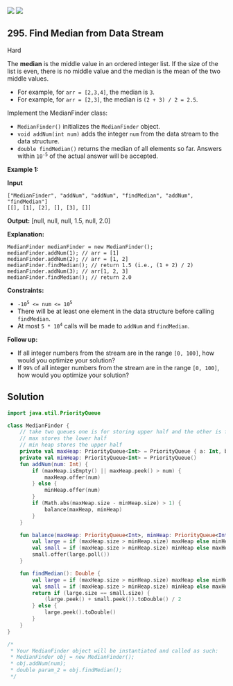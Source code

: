 [![](https://img.shields.io/github/stars/LeetCode-Top-Interview-150/LeetCode-Top-Interview-150?label=Stars&style=flat-square)](https://github.com/LeetCode-Top-Interview-150/LeetCode-Top-Interview-150)
[![](https://img.shields.io/github/forks/LeetCode-Top-Interview-150/LeetCode-Top-Interview-150?label=Fork%20me%20on%20GitHub%20&style=flat-square)](https://github.com/LeetCode-Top-Interview-150/LeetCode-Top-Interview-150/fork)

## 295\. Find Median from Data Stream

Hard

The **median** is the middle value in an ordered integer list. If the size of the list is even, there is no middle value and the median is the mean of the two middle values.

*   For example, for `arr = [2,3,4]`, the median is `3`.
*   For example, for `arr = [2,3]`, the median is `(2 + 3) / 2 = 2.5`.

Implement the MedianFinder class:

*   `MedianFinder()` initializes the `MedianFinder` object.
*   `void addNum(int num)` adds the integer `num` from the data stream to the data structure.
*   `double findMedian()` returns the median of all elements so far. Answers within <code>10<sup>-5</sup></code> of the actual answer will be accepted.

**Example 1:**

**Input**

    ["MedianFinder", "addNum", "addNum", "findMedian", "addNum", "findMedian"]
    [[], [1], [2], [], [3], []]

**Output:** [null, null, null, 1.5, null, 2.0]

**Explanation:**

    MedianFinder medianFinder = new MedianFinder();
    medianFinder.addNum(1); // arr = [1]
    medianFinder.addNum(2); // arr = [1, 2]
    medianFinder.findMedian(); // return 1.5 (i.e., (1 + 2) / 2)
    medianFinder.addNum(3); // arr[1, 2, 3]
    medianFinder.findMedian(); // return 2.0 

**Constraints:**

*   <code>-10<sup>5</sup> <= num <= 10<sup>5</sup></code>
*   There will be at least one element in the data structure before calling `findMedian`.
*   At most <code>5 * 10<sup>4</sup></code> calls will be made to `addNum` and `findMedian`.

**Follow up:**

*   If all integer numbers from the stream are in the range `[0, 100]`, how would you optimize your solution?
*   If `99%` of all integer numbers from the stream are in the range `[0, 100]`, how would you optimize your solution?

## Solution

```kotlin
import java.util.PriorityQueue

class MedianFinder {
    // take two queues one is for storing upper half and the other is for lowerhalf
    // max stores the lower half
    // min heap stores the upper half
    private val maxHeap: PriorityQueue<Int> = PriorityQueue { a: Int, b: Int -> b - a }
    private val minHeap: PriorityQueue<Int> = PriorityQueue()
    fun addNum(num: Int) {
        if (maxHeap.isEmpty() || maxHeap.peek() > num) {
            maxHeap.offer(num)
        } else {
            minHeap.offer(num)
        }
        if (Math.abs(maxHeap.size - minHeap.size) > 1) {
            balance(maxHeap, minHeap)
        }
    }

    fun balance(maxHeap: PriorityQueue<Int>, minHeap: PriorityQueue<Int>) {
        val large = if (maxHeap.size > minHeap.size) maxHeap else minHeap
        val small = if (maxHeap.size > minHeap.size) minHeap else maxHeap
        small.offer(large.poll())
    }

    fun findMedian(): Double {
        val large = if (maxHeap.size > minHeap.size) maxHeap else minHeap
        val small = if (maxHeap.size > minHeap.size) minHeap else maxHeap
        return if (large.size == small.size) {
            (large.peek() + small.peek()).toDouble() / 2
        } else {
            large.peek().toDouble()
        }
    }
}

/*
 * Your MedianFinder object will be instantiated and called as such:
 * MedianFinder obj = new MedianFinder();
 * obj.addNum(num);
 * double param_2 = obj.findMedian();
 */
```